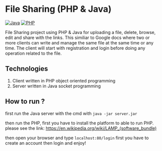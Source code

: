 File Sharing (PHP & Java)
=========================
[![Java](https://img.shields.io/static/v1?label=language&message=Java&color=green&style=flat)](https://www.oracle.com/java/technologies/javase-downloads.html) [![PHP](https://img.shields.io/static/v1?label=language&message=PHP&color=blue&style=flat)](https://www.php.net/)

File Sharing project using PHP & Java for uploading a file, delete, browse, edit and share with the links.
This similiar to Google docs where two or more clients can write and manage the same file at the same time or any time.
The client will start with registration and login before doing any operation related to the file.

Technologies
-------------
1. Client written in PHP object oriented programming 
2. Server written in Java socket programming

How to run ?
-------------
first run the Java server with the cmd with 
`java -jar server.jar`

then run the PHP, first you have to install the platform to able to run PHP.
please see the link: https://en.wikipedia.org/wiki/LAMP_(software_bundle)

then open your browser and type `localhost:80/login`
first you have to create an account then login and enjoy!
